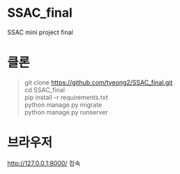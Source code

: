 # SSAC_final
SSAC mini project final

# 클론
> git clone https://github.com/tyeong2/SSAC_final.git  
> cd SSAC_final  
> pip install -r requirements.txt  
> python manage.py migrate  
> python manage.py runserver  


# 브라우저
http://127.0.0.1:8000/
접속
